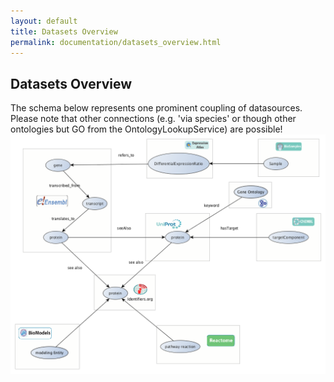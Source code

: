 ```yaml
---
layout: default
title: Datasets Overview
permalink: documentation/datasets_overview.html
---
```


## Datasets Overview
The schema below represents one prominent coupling of datasources. Please note that other connections (e.g. 'via species' or though other ontologies but GO from the OntologyLookupService) are possible!
![dataset_overview](../static/datasets_overview.png)
